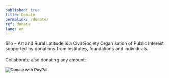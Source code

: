 ```yaml
---
published: true
title: Donate
permalink: /donate/
ref: donate
lang: en
---
```

Silo – Art and Rural Latitude is a Civil Society Organisation of Public Interest supported by donations from institutes, foundations and individuals. 
<br><br>
Collaborate also donating any amount:

  <div class="footer-line" style="margin-top: 10px;">
    <form action="https://www.paypal.com/donate" method="post" target="_top">
    <input type="hidden" name="business" value="contato@silo.org.br" />
    <input type="hidden" name="currency_code" value="USD" />
    <input type="image" src="https://silo.org.br/media/images/botao_donate.png" border="0" name="submit" title="PayPal - The safer, easier way to pay online!" alt="Donate with PayPal" />
    <img alt="" border="0" src="https://www.paypal.com/en_BR/i/scr/pixel.gif" width="1" height="1" />
    </form>
  </div>

